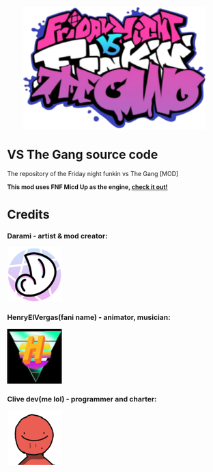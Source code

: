 <p align="center">
	<a href="https://www.youtube.com/watch?v=dQw4w9WgXcQ" target="_blank"><img src="/art/logo.png" alt="fnf vs the gang logo" width="428px" height="286px"></a>
</p>

# VS The Gang source code
The repository of the Friday night funkin vs The Gang [MOD]

**This mod uses FNF Micd Up as the engine, [check it out!](https://github.com/Verwex/Funkin-Mic-d-Up-SC)**

# Credits
### Darami - artist & mod creator:
<img src="/art/darami.png" alt="darami" width="128px" height="128px"></a>

### HenryElVergas(fani name) - animator, musician:
<img src="/art/henry.jpg" alt="henry el vergas" width="128px" height="128px"></a>

### Clive dev(me lol) - programmer and charter:
<img src="/art/clive.png" alt="clive dev" width="128px" height="128px"></a>
